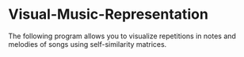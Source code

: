 # Visual-Music-Representation
The following program allows you to visualize repetitions in notes and melodies of songs using self-similarity matrices. 

